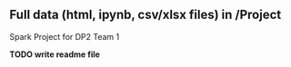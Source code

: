 ## Full data (html, ipynb, csv/xlsx files) in /Project

Spark Project for DP2 Team 1

**TODO write readme file**